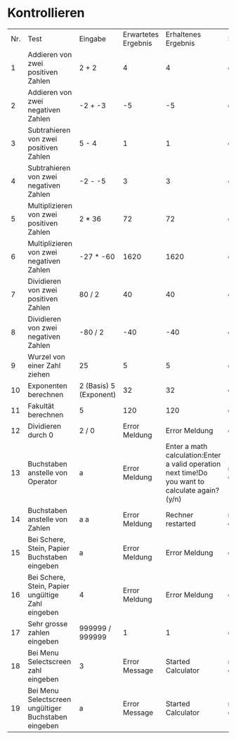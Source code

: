 # Kontrollieren

|   |   |   |   |   |   |
|---|---|---|---|---|---|
|Nr.|Test|Eingabe|Erwartetes Ergebnis|Erhaltenes Ergebnis|Status|
|1|Addieren von zwei positiven Zahlen|2 + 2|4|4|ok|
|2|Addieren von zwei negativen Zahlen|-2 + -3|-5|-5|ok|
|3|Subtrahieren von zwei positiven Zahlen|5 - 4|1|1|ok|
|4|Subtrahieren von zwei negativen Zahlen|-2 - -5|3|3|ok|
|5|Multiplizieren von zwei positiven Zahlen|2 * 36|72|72|ok|
|6|Multiplizieren von zwei negativen Zahlen|-27 * -60|1620|1620|ok|
|7|Dividieren von zwei positiven Zahlen|80 / 2|40|40|ok|
|8|Dividieren von zwei negativen Zahlen|-80 / 2|-40|-40|ok|
|9|Wurzel von einer Zahl ziehen|25|5|5|ok|
|10|Exponenten berechnen|2 (Basis) 5 (Exponent)|32|32|ok|
|11|Fakultät berechnen|5|120|120|ok|
|12|Dividieren durch 0|2 / 0|Error Meldung|Error Meldung|ok|
|13|Buchstaben anstelle von Operator|a|Error Meldung|Enter a math calculation:Enter a valid operation next time!Do you want to calculate again? (y/n)|nicht ok|
|14|Buchstaben anstelle von Zahlen|a a|Error Meldung|Rechner restarted|nicht ok|
|15|Bei Schere, Stein, Papier Buchstaben eingeben|a|Error Meldung|Error Meldung|ok|
|16|Bei Schere, Stein, Papier ungültige Zahl eingeben|4|Error Meldung|Error Meldung|ok|
|17|Sehr grosse zahlen eingeben|999999 / 999999|1|1|ok|
|18|Bei Menu Selectscreen zahl eingeben|3|Error Message|Started Calculator|nicht ok|
|19|Bei Menu Selectscreen ungültiger Buchstaben eingeben|a|Error Message|Started Calculator|nicht ok|





